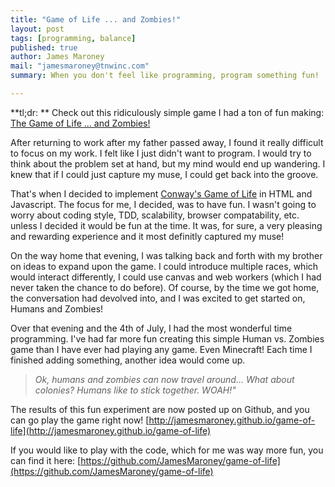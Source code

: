 ```yaml
---
title: "Game of Life ... and Zombies!"
layout: post
tags: [programming, balance]
published: true
author: James Maroney
mail: "jamesmaroney@tnwinc.com"
summary: When you don't feel like programming, program something fun!

---
```


**tl;dr: **
Check out this ridiculously simple game I had a ton of fun making: [The
Game of Life ... and Zombies!](http://jamesmaroney.github.io/game-of-life)

After returning to work after my father passed away, I found it really difficult to focus on my work. I felt like I just
didn't want to program. I would try to think about the problem set at hand, but my mind would end up wandering. I knew that
if I could just capture my muse, I could get back into the groove.

That's when I decided to implement [Conway's Game of Life](http://en.wikipedia.org/wiki/Conway's_Game_of_Life) in HTML and
Javascript. The focus for me, I decided, was to have fun. I wasn't going to worry about coding style, TDD, scalability,
browser compatability, etc. unless I decided it would be fun at the time. It was, for sure, a very pleasing and rewarding
experience and it most definitly captured my muse!

On the way home that evening, I was talking back and forth with my brother on ideas to expand upon the game. I could introduce
multiple races, which would interact differently, I could use canvas and web workers (which I had never taken the chance
to do before). Of course, by the time we got home, the conversation had devolved into, and I was excited to get started on,
Humans and Zombies!

Over that evening and the 4th of July, I had the most wonderful time programming. I've had far more fun creating
this simple Human vs. Zombies game than I have ever had playing any game. Even Minecraft! Each time I finished adding something,
another idea would come up.

> _Ok, humans and zombies can now travel around... What about colonies?
> Humans like to stick together. WOAH!"_

The results of this fun experiment are now posted up on Github, and you can go play the game right now!
[http://jamesmaroney.github.io/game-of-life](http://jamesmaroney.github.io/game-of-life)

If you would like to play with the code, which for me was way more fun, you can find it here:
[https://github.com/JamesMaroney/game-of-life](https://github.com/JamesMaroney/game-of-life)
